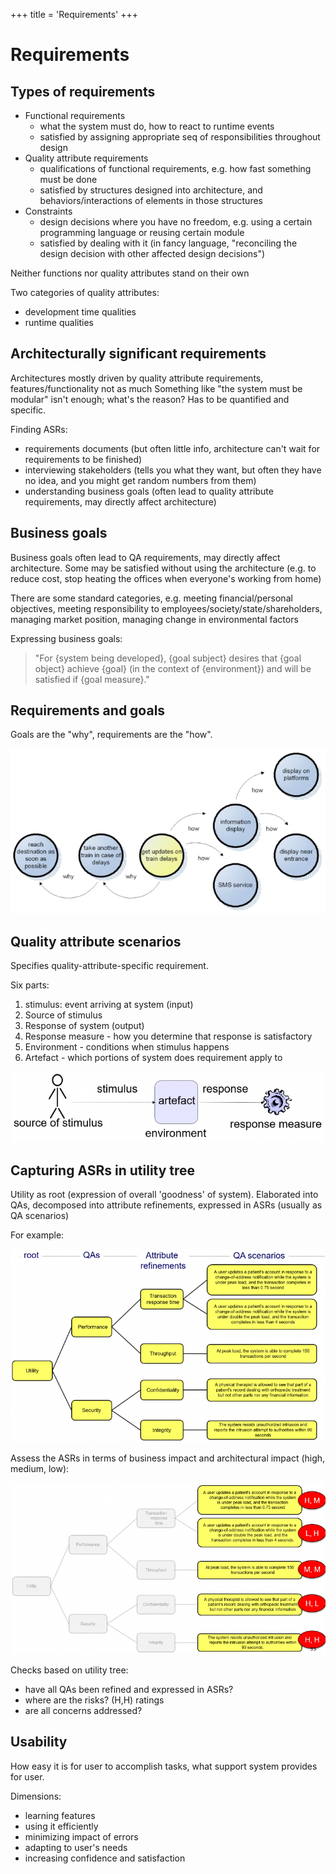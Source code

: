 +++
title = 'Requirements'
+++
# Requirements
## Types of requirements
- Functional requirements
    - what the system must do, how to react to runtime events
    - satisfied by assigning appropriate seq of responsibilities throughout design
- Quality attribute requirements
    - qualifications of functional requirements, e.g. how fast something must be done
    - satisfied by structures designed into architecture, and behaviors/interactions of elements in those structures
- Constraints
    - design decisions where you have no freedom, e.g. using a certain programming language or reusing certain module
    - satisfied by dealing with it (in fancy language, "reconciling the design decision with other affected design decisions")

Neither functions nor quality attributes stand on their own

Two categories of quality attributes:
- development time qualities
- runtime qualities

## Architecturally significant requirements
Architectures mostly driven by quality attribute requirements, features/functionality not as much
Something like "the system must be modular" isn't enough; what's the reason? Has to be quantified and specific.

Finding ASRs:
- requirements documents (but often little info, architecture can't wait for requirements to be finished)
- interviewing stakeholders (tells you what they want, but often they have no idea, and you might get random numbers from them)
- understanding business goals (often lead to quality attribute requirements, may directly affect architecture)

## Business goals
Business goals often lead to QA requirements, may directly affect architecture.
Some may be satisfied without using the architecture (e.g. to reduce cost, stop heating the offices when everyone's working from home)

There are some standard categories, e.g. meeting financial/personal objectives, meeting responsibility to employees/society/state/shareholders, managing market position, managing change in environmental factors

Expressing business goals:

> "For {system being developed}, {goal subject} desires that {goal object} achieve {goal} (in the context of {environment}) and will be satisfied if {goal measure}."

## Requirements and goals
Goals are the "why", requirements are the "how".

![Goals and requirements](e93dae14295c4b9ea44923fadf19695c.png)

## Quality attribute scenarios
Specifies quality-attribute-specific requirement.

Six parts:
1. stimulus: event arriving at system (input)
2. Source of stimulus
3. Response of system (output)
4. Response measure - how you determine that response is satisfactory
5. Environment - conditions when stimulus happens
6. Artefact - which portions of system does requirement apply to

![Quality attribute scenario diagram](c38c9e7dc12745b580ec4a2b3bcb60fe.png)

## Capturing ASRs in utility tree
Utility as root (expression of overall 'goodness' of system).
Elaborated into QAs, decomposed into attribute refinements, expressed in ASRs (usually as QA scenarios)

For example:

![ASR utility tree](9db20224d3104417a9bc0658af70d85e.png)

Assess the ASRs in terms of business impact and architectural impact (high, medium, low):

![ASR assessment in tree](02efe4c6962a45acb18af0a8190c0eba.png)

Checks based on utility tree:
- have all QAs been refined and expressed in ASRs?
- where are the risks? (H,H) ratings
- are all concerns addressed?

## Usability
How easy it is for user to accomplish tasks, what support system provides for user.

Dimensions:
- learning features
- using it efficiently
- minimizing impact of errors
- adapting to user's needs
- increasing confidence and satisfaction
